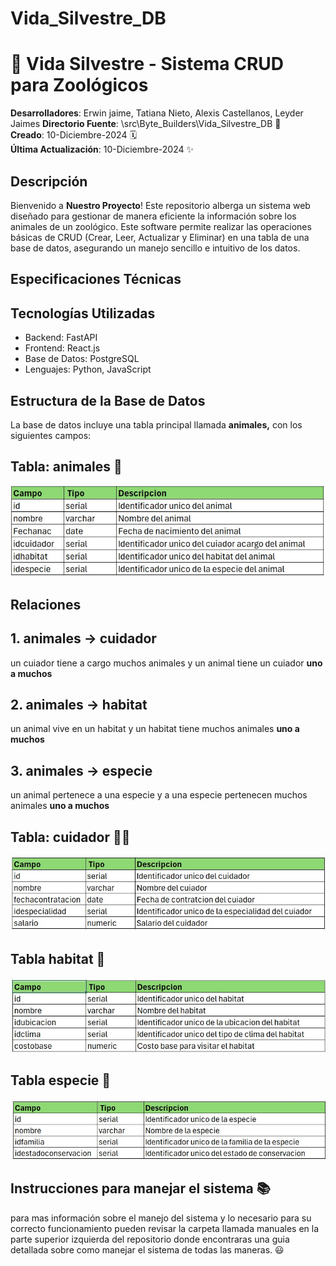 # Vida_Silvestre_DB

# 🚀 Vida Silvestre - Sistema CRUD para Zoológicos

**Desarrolladores**: Erwin jaime, Tatiana Nieto, Alexis Castellanos, Leyder Jaimes
**Directorio Fuente**: \src\Byte_Builders\Vida_Silvestre_DB 📂  
**Creado**: 10-Diciembre-2024 🗓️  
**Última Actualización**: 10-Diciembre-2024 ✨

## Descripción

Bienvenido a **Nuestro Proyecto**! Este repositorio alberga un sistema web diseñado para gestionar de manera eficiente la información sobre los animales de un zoológico. Este software permite realizar las operaciones básicas de CRUD (Crear, Leer, Actualizar y Eliminar) en una tabla de una base de datos, asegurando un manejo sencillo e intuitivo de los datos.

## Especificaciones Técnicas

## Tecnologías Utilizadas
- Backend: FastAPI
- Frontend: React.js
- Base de Datos: PostgreSQL
- Lenguajes: Python, JavaScript

## Estructura de la Base de Datos

La base de datos incluye una tabla principal llamada **animales,** con los siguientes campos:
## Tabla: animales 🦊

![alt text](image.png)

## Relaciones

## 1. animales -> cuidador
un cuiador tiene a cargo muchos animales y un animal tiene un cuiador
**uno a muchos**
## 2. animales -> habitat
un animal vive en un habitat y un habitat tiene muchos animales
**uno a muchos**
## 3. animales -> especie
un animal pertenece a una especie y a una especie pertenecen muchos animales
**uno a muchos**

## Tabla: cuidador 👮🏼

![alt text](image-1.png)

## Tabla habitat 🌳

![alt text](image-5.png)

## Tabla especie 🐨

![alt text](image-6.png)

## Instrucciones para manejar el sistema 📚

para mas información sobre el manejo del sistema y lo necesario para su correcto funcionamiento pueden revisar la carpeta llamada manuales en la parte superior izquierda del repositorio donde encontraras una guia detallada sobre como manejar el sistema de todas las maneras. 😃
 

